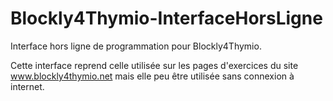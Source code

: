 # Blockly4Thymio-InterfaceHorsLigne
Interface hors ligne de programmation pour Blockly4Thymio.

Cette interface reprend celle utilisée sur les pages d'exercices du site www.blockly4thymio.net mais elle peu être utilisée sans connexion à internet.